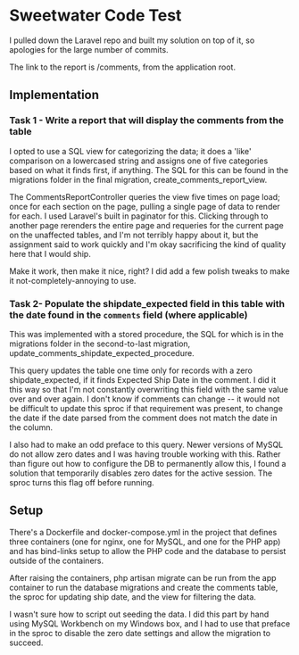 # Sweetwater Code Test
I pulled down the Laravel repo and built my solution on top of it, so apologies for the large number of commits.

The link to the report is /comments, from the application root.

## Implementation
### Task 1 - Write a report that will display the comments from the table
I opted to use a SQL view for categorizing the data; it does a 'like' comparison on a lowercased string and assigns one of five categories based on what it finds first, if anything. The SQL for this can be found in the migrations folder in the final migration, create_comments_report_view.

The CommentsReportController queries the view five times on page load; once for each section on the page, pulling a single page of data to render for each. I used Laravel's built in paginator for this. Clicking through to another page rerenders the entire page and requeries for the current page on the unaffected tables, and I'm not terribly happy about it, but the assignment said to work quickly and I'm okay sacrificing the kind of quality here that I would ship.

Make it work, then make it nice, right? I did add a few polish tweaks to make it not-completely-annoying to use.

### Task 2- Populate the shipdate_expected field in this table with the date found in the `comments` field (where applicable)
This was implemented with a stored procedure, the SQL for which is in the migrations folder in the second-to-last migration, update_comments_shipdate_expected_procedure.

This query updates the table one time only for records with a zero shipdate_expected, if it finds Expected Ship Date in the comment. I did it this way so that I'm not constantly overwriting this field with the same value over and over again. I don't know if comments can change -- it would not be difficult to update this sproc if that requirement was present, to change the date if the date parsed from the comment does not match the date in the column.

I also had to make an odd preface to this query. Newer versions of MySQL do not allow zero dates and I was having trouble working with this. Rather than figure out how to configure the DB to permanently allow this, I found a solution that temporarily disables zero dates for the active session. The sproc turns this flag off before running.

## Setup
There's a Dockerfile and docker-compose.yml in the project that defines three containers (one for nginx, one for MySQL, and one for the PHP app) and has bind-links setup to allow the PHP code and the database to persist outside of the containers.

After raising the containers, php artisan migrate can be run from the app container to run the database migrations and create the comments table, the sproc for updating ship date, and the view for filtering the data.

I wasn't sure how to script out seeding the data. I did this part by hand using MySQL Workbench on my Windows box, and I had to use that preface in the sproc to disable the zero date settings and allow the migration to succeed.
